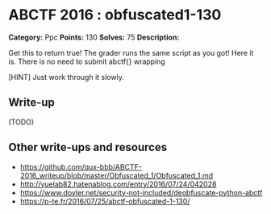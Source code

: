 # ABCTF 2016 : obfuscated1-130

**Category:** Ppc
**Points:** 130
**Solves:** 75
**Description:**

Get this to return true! The grader runs the same script as you got! Here it is. There is no need to submit abctf{} wrapping

[HINT] Just work through it slowly.

## Write-up

(TODO)

## Other write-ups and resources

* https://github.com/qux-bbb/ABCTF-2016_writeup/blob/master/Obfuscated_1/Obfuscated_1.md
* http://yuelab82.hatenablog.com/entry/2016/07/24/042028
* https://www.doyler.net/security-not-included/deobfuscate-python-abctf
* https://p-te.fr/2016/07/25/abctf-obfuscated-1-130/
